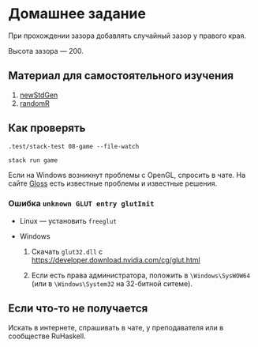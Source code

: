 # Домашнее задание

При прохождении зазора добавлять случайный зазор у правого края.

Высота зазора — 200.

## Материал для самостоятельного изучения

1.  [newStdGen](https://hackage.haskell.org/package/random/docs/System-Random.html#v:newStdGen)
2.  [randomR](https://hackage.haskell.org/package/random/docs/System-Random.html#v:randomR)

## Как проверять

    .test/stack-test 08-game --file-watch

    stack run game

Если на Windows возникнут проблемы с OpenGL, спросить в чате. На сайте [Gloss](http://gloss.ouroborus.net/) есть известные проблемы и известные решения.

### Ошибка `unknown GLUT entry glutInit`

-   Linux — установить `freeglut`

-   Windows

    1. Скачать `glut32.dll` с https://developer.download.nvidia.com/cg/glut.html

    2. Если есть права администратора, положить в `\Windows\SysWOW64` (или в `\Windows\System32` на 32-битной ситеме).

## Если что-то не получается

Искать в интернете, спрашивать в чате, у преподавателя или в сообществе RuHaskell.
